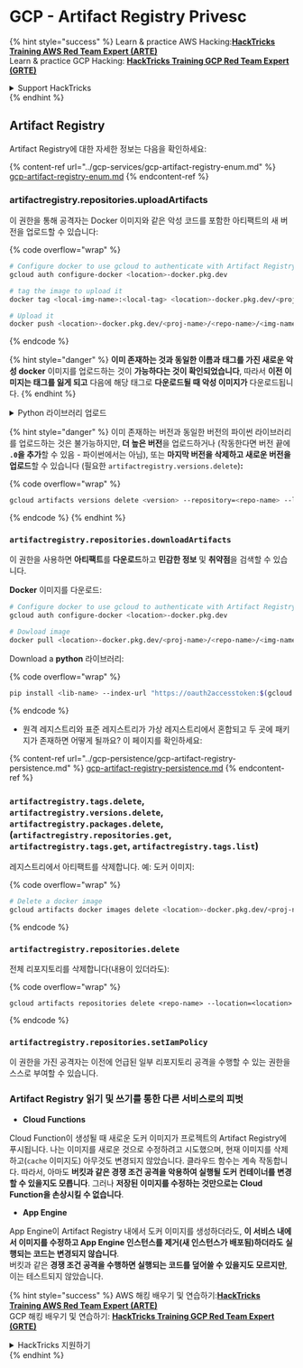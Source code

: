 # GCP - Artifact Registry Privesc

{% hint style="success" %}
Learn & practice AWS Hacking:<img src="../../../.gitbook/assets/image (1) (1) (1) (1).png" alt="" data-size="line">[**HackTricks Training AWS Red Team Expert (ARTE)**](https://training.hacktricks.xyz/courses/arte)<img src="../../../.gitbook/assets/image (1) (1) (1) (1).png" alt="" data-size="line">\
Learn & practice GCP Hacking: <img src="../../../.gitbook/assets/image (2) (1).png" alt="" data-size="line">[**HackTricks Training GCP Red Team Expert (GRTE)**<img src="../../../.gitbook/assets/image (2) (1).png" alt="" data-size="line">](https://training.hacktricks.xyz/courses/grte)

<details>

<summary>Support HackTricks</summary>

* Check the [**subscription plans**](https://github.com/sponsors/carlospolop)!
* **Join the** 💬 [**Discord group**](https://discord.gg/hRep4RUj7f) or the [**telegram group**](https://t.me/peass) or **follow** us on **Twitter** 🐦 [**@hacktricks\_live**](https://twitter.com/hacktricks_live)**.**
* **Share hacking tricks by submitting PRs to the** [**HackTricks**](https://github.com/carlospolop/hacktricks) and [**HackTricks Cloud**](https://github.com/carlospolop/hacktricks-cloud) github repos.

</details>
{% endhint %}

## Artifact Registry

Artifact Registry에 대한 자세한 정보는 다음을 확인하세요:

{% content-ref url="../gcp-services/gcp-artifact-registry-enum.md" %}
[gcp-artifact-registry-enum.md](../gcp-services/gcp-artifact-registry-enum.md)
{% endcontent-ref %}

### artifactregistry.repositories.uploadArtifacts

이 권한을 통해 공격자는 Docker 이미지와 같은 악성 코드를 포함한 아티팩트의 새 버전을 업로드할 수 있습니다:

{% code overflow="wrap" %}
```bash
# Configure docker to use gcloud to authenticate with Artifact Registry
gcloud auth configure-docker <location>-docker.pkg.dev

# tag the image to upload it
docker tag <local-img-name>:<local-tag> <location>-docker.pkg.dev/<proj-name>/<repo-name>/<img-name>:<tag>

# Upload it
docker push <location>-docker.pkg.dev/<proj-name>/<repo-name>/<img-name>:<tag>
```
{% endcode %}

{% hint style="danger" %}
**이미 존재하는 것과 동일한 이름과 태그를 가진 새로운 악성 docker** 이미지를 업로드하는 것이 **가능하다는 것이 확인되었습니다**, 따라서 **이전 이미지는 태그를 잃게 되고** 다음에 해당 태그로 **다운로드될 때 악성 이미지가** 다운로드됩니다.
{% endhint %}

<details>

<summary>Python 라이브러리 업로드</summary>

**업로드할 라이브러리를 생성하는 것부터 시작하세요** (레지스트리에서 최신 버전을 다운로드할 수 있다면 이 단계를 건너뛸 수 있습니다):

1.  **프로젝트 구조 설정**:

* 라이브러리를 위한 새 디렉토리를 생성합니다, 예: `hello_world_library`.
* 이 디렉토리 안에 패키지 이름으로 또 다른 디렉토리를 생성합니다, 예: `hello_world`.
* 패키지 디렉토리 안에 `__init__.py` 파일을 생성합니다. 이 파일은 비어있거나 패키지 초기화를 포함할 수 있습니다.

```bash
mkdir hello_world_library
cd hello_world_library
mkdir hello_world
touch hello_world/__init__.py
```
2.  **라이브러리 코드 작성**:

* `hello_world` 디렉토리 안에 모듈을 위한 새로운 Python 파일을 생성합니다, 예: `greet.py`.
* "Hello, World!" 함수를 작성합니다:

```python
# hello_world/greet.py
def say_hello():
return "Hello, World!"
```
3.  **`setup.py` 파일 생성**:

* `hello_world_library` 디렉토리의 루트에 `setup.py` 파일을 생성합니다.
* 이 파일은 라이브러리에 대한 메타데이터를 포함하고 Python에 설치 방법을 알려줍니다.

```python
# setup.py
from setuptools import setup, find_packages

setup(
name='hello_world',
version='0.1',
packages=find_packages(),
install_requires=[
# 라이브러리에 필요한 종속성
],
)
```

**이제 라이브러리를 업로드합시다:**

1.  **패키지 빌드**:

* `hello_world_library` 디렉토리의 루트에서 다음을 실행합니다:

```sh
python3 setup.py sdist bdist_wheel
```
2. **twine에 대한 인증 구성** (패키지를 업로드하는 데 사용됨):
* `twine`이 설치되어 있는지 확인합니다 (`pip install twine`).
* `gcloud`를 사용하여 자격 증명을 구성합니다:

{% code overflow="wrap" %}
````
```sh
twine upload --username 'oauth2accesstoken' --password "$(gcloud auth print-access-token)" --repository-url https://<location>-python.pkg.dev/<project-id>/<repo-name>/ dist/*
```
````
{% endcode %}

3. **빌드를 정리하기**
```bash
rm -rf dist build hello_world.egg-info
```
</details>

{% hint style="danger" %}
이미 존재하는 버전과 동일한 버전의 파이썬 라이브러리를 업로드하는 것은 불가능하지만, **더 높은 버전**을 업로드하거나 (작동한다면 버전 끝에 **`.0`을 추가**할 수 있음 - 파이썬에서는 아님), 또는 **마지막 버전을 삭제하고 새로운 버전을 업로드**할 수 있습니다 (필요한 `artifactregistry.versions.delete`)**:**

{% code overflow="wrap" %}
```sh
gcloud artifacts versions delete <version> --repository=<repo-name> --location=<location> --package=<lib-name>
```
{% endcode %}
{% endhint %}

### `artifactregistry.repositories.downloadArtifacts`

이 권한을 사용하면 **아티팩트**를 **다운로드**하고 **민감한 정보** 및 **취약점**을 검색할 수 있습니다.

**Docker** 이미지를 다운로드:
```sh
# Configure docker to use gcloud to authenticate with Artifact Registry
gcloud auth configure-docker <location>-docker.pkg.dev

# Dowload image
docker pull <location>-docker.pkg.dev/<proj-name>/<repo-name>/<img-name>:<tag>
```
Download a **python** 라이브러리:

{% code overflow="wrap" %}
```bash
pip install <lib-name> --index-url "https://oauth2accesstoken:$(gcloud auth print-access-token)@<location>-python.pkg.dev/<project-id>/<repo-name>/simple/" --trusted-host <location>-python.pkg.dev --no-cache-dir
```
{% endcode %}

* 원격 레지스트리와 표준 레지스트리가 가상 레지스트리에서 혼합되고 두 곳에 패키지가 존재하면 어떻게 될까요? 이 페이지를 확인하세요:

{% content-ref url="../gcp-persistence/gcp-artifact-registry-persistence.md" %}
[gcp-artifact-registry-persistence.md](../gcp-persistence/gcp-artifact-registry-persistence.md)
{% endcontent-ref %}

### `artifactregistry.tags.delete`, `artifactregistry.versions.delete`, `artifactregistry.packages.delete`, (`artifactregistry.repositories.get`, `artifactregistry.tags.get`, `artifactregistry.tags.list`)

레지스트리에서 아티팩트를 삭제합니다. 예: 도커 이미지:

{% code overflow="wrap" %}
```bash
# Delete a docker image
gcloud artifacts docker images delete <location>-docker.pkg.dev/<proj-name>/<repo-name>/<img-name>:<tag>
```
{% endcode %}

### `artifactregistry.repositories.delete`

전체 리포지토리를 삭제합니다(내용이 있더라도):

{% code overflow="wrap" %}
```
gcloud artifacts repositories delete <repo-name> --location=<location>
```
{% endcode %}

### `artifactregistry.repositories.setIamPolicy`

이 권한을 가진 공격자는 이전에 언급된 일부 리포지토리 공격을 수행할 수 있는 권한을 스스로 부여할 수 있습니다.

### Artifact Registry 읽기 및 쓰기를 통한 다른 서비스로의 피벗

* **Cloud Functions**

Cloud Function이 생성될 때 새로운 도커 이미지가 프로젝트의 Artifact Registry에 푸시됩니다. 나는 이미지를 새로운 것으로 수정하려고 시도했으며, 현재 이미지를 삭제하고(`cache` 이미지도) 아무것도 변경되지 않았습니다. 클라우드 함수는 계속 작동합니다. 따라서, 아마도 **버킷과 같은 경쟁 조건 공격을 악용하여 실행될 도커 컨테이너를 변경할 수 있을지도 모릅니다**. 그러나 **저장된 이미지를 수정하는 것만으로는 Cloud Function을 손상시킬 수 없습니다**.

* **App Engine**

App Engine이 Artifact Registry 내에서 도커 이미지를 생성하더라도, **이 서비스 내에서 이미지를 수정하고 App Engine 인스턴스를 제거(새 인스턴스가 배포됨)하더라도** **실행되는 코드는 변경되지 않습니다**.\
버킷과 같은 **경쟁 조건 공격을 수행하면 실행되는 코드를 덮어쓸 수 있을지도 모르지만**, 이는 테스트되지 않았습니다.

{% hint style="success" %}
AWS 해킹 배우기 및 연습하기:<img src="../../../.gitbook/assets/image (1) (1) (1) (1).png" alt="" data-size="line">[**HackTricks Training AWS Red Team Expert (ARTE)**](https://training.hacktricks.xyz/courses/arte)<img src="../../../.gitbook/assets/image (1) (1) (1) (1).png" alt="" data-size="line">\
GCP 해킹 배우기 및 연습하기: <img src="../../../.gitbook/assets/image (2) (1).png" alt="" data-size="line">[**HackTricks Training GCP Red Team Expert (GRTE)**<img src="../../../.gitbook/assets/image (2) (1).png" alt="" data-size="line">](https://training.hacktricks.xyz/courses/grte)

<details>

<summary>HackTricks 지원하기</summary>

* [**구독 계획**](https://github.com/sponsors/carlospolop) 확인하기!
* **💬 [**Discord 그룹**](https://discord.gg/hRep4RUj7f) 또는 [**텔레그램 그룹**](https://t.me/peass)에 참여하거나 **Twitter** 🐦 [**@hacktricks\_live**](https://twitter.com/hacktricks_live)**를 팔로우하세요.**
* **해킹 트릭을 공유하려면 [**HackTricks**](https://github.com/carlospolop/hacktricks) 및 [**HackTricks Cloud**](https://github.com/carlospolop/hacktricks-cloud) 깃허브 리포지토리에 PR을 제출하세요.**

</details>
{% endhint %}
